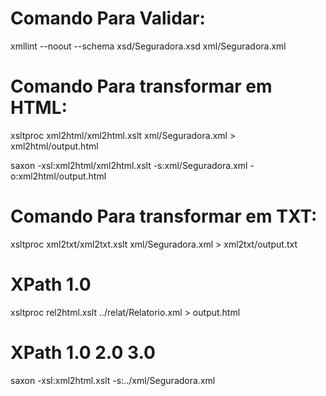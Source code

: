 # Comando Para Validar:

xmllint --noout --schema xsd/Seguradora.xsd xml/Seguradora.xml

# Comando Para transformar em HTML:

xsltproc xml2html/xml2html.xslt xml/Seguradora.xml > xml2html/output.html

saxon -xsl:xml2html/xml2html.xslt -s:xml/Seguradora.xml -o:xml2html/output.html

# Comando Para transformar em TXT:

xsltproc xml2txt/xml2txt.xslt xml/Seguradora.xml > xml2txt/output.txt

# XPath 1.0
xsltproc rel2html.xslt ../relat/Relatorio.xml > output.html

# XPath 1.0 2.0 3.0
saxon -xsl:xml2html.xslt -s:../xml/Seguradora.xml
